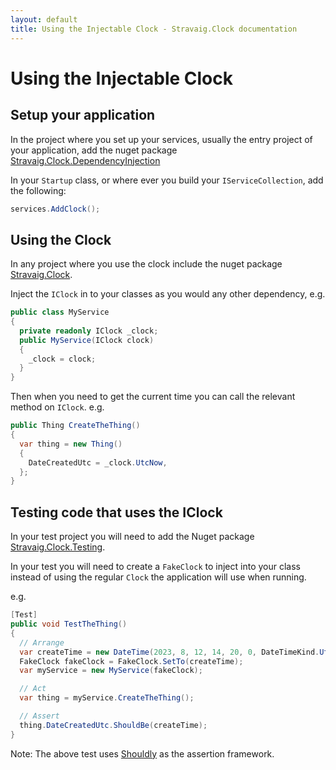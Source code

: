 ```yaml
---
layout: default
title: Using the Injectable Clock - Stravaig.Clock documentation
---
```

# Using the Injectable Clock

## Setup your application

In the project where you set up your services, usually the entry project of your application, add the nuget package [Stravaig.Clock.DependencyInjection](https://www.nuget.org/packages/Stravaig.Clock.DependencyInjection)

In your `Startup` class, or where ever you build your `IServiceCollection`, add the following:

```csharp
services.AddClock();
```

## Using the Clock

In any project where you use the clock include the nuget package [Stravaig.Clock](https://www.nuget.org/packages/Stravaig.Clock/).

Inject the `IClock` in to your classes as you would any other dependency, e.g.

```csharp
public class MyService
{
  private readonly IClock _clock;
  public MyService(IClock clock)
  {
    _clock = clock;
  }
}
```

Then when you need to get the current time you can call the relevant method on `IClock`. e.g.

```csharp
public Thing CreateTheThing()
{
  var thing = new Thing()
  {
    DateCreatedUtc = _clock.UtcNow,
  };
}
```

## Testing code that uses the IClock

In your test project you will need to add the Nuget package [Stravaig.Clock.Testing](https://www.nuget.org/packages/Stravaig.Clock.Testing).

In your test you will need to create a `FakeClock` to inject into your class instead of using the regular `Clock` the application will use when running.

e.g.

```csharp
[Test]
public void TestTheThing()
{
  // Arrange
  var createTime = new DateTime(2023, 8, 12, 14, 20, 0, DateTimeKind.Utc);
  FakeClock fakeClock = FakeClock.SetTo(createTime);
  var myService = new MyService(fakeClock);

  // Act
  var thing = myService.CreateTheThing();

  // Assert
  thing.DateCreatedUtc.ShouldBe(createTime);
}
```

Note: The above test uses [Shouldly](https://github.com/shouldly/shouldly) as the assertion framework.
